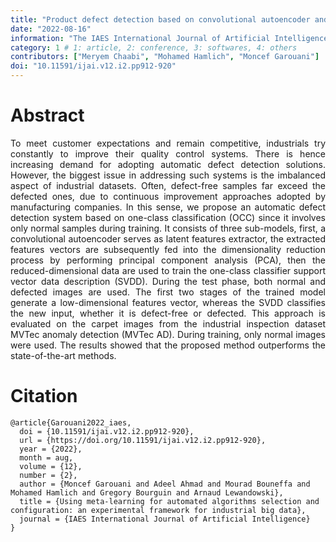 ```yaml
---
title: "Product defect detection based on convolutional autoencoder and one-class classification"
date: "2022-08-16"
information: "The IAES International Journal of Artificial Intelligence"
category: 1 # 1: article, 2: conference, 3: softwares, 4: others
contributors: ["Meryem Chaabi", "Mohamed Hamlich", "Moncef Garouani"]
doi: "10.11591/ijai.v12.i2.pp912-920"
---
```

# Abstract
<p style='text-align: justify;'> 
To meet customer expectations and remain competitive, industrials try constantly to improve their quality control systems. There is hence increasing demand for adopting automatic defect detection solutions. However, the biggest issue in addressing such systems is the imbalanced aspect of industrial datasets. Often, defect-free samples far exceed the defected ones, due to continuous improvement approaches adopted by manufacturing companies. In this sense, we propose an automatic defect detection system based on one-class classification (OCC) since it involves only normal samples during training. It consists of three sub-models, first, a convolutional autoencoder serves as latent features extractor, the extracted features vectors are subsequently fed into the dimensionality reduction process by performing principal component analysis (PCA), then the reduced-dimensional data are used to train the one-class classifier support vector data description (SVDD). During the test phase, both normal and defected images are used. The first two stages of the trained model generate a low-dimensional features vector, whereas the SVDD classifies the new input, whether it is defect-free or defected. This approach is evaluated on the carpet images from the industrial inspection dataset MVTec anomaly detection (MVTec AD). During training, only normal images were used. The results showed that the proposed method outperforms the state-of-the-art methods. </p>

 
# Citation

```
@article{Garouani2022_iaes,
  doi = {10.11591/ijai.v12.i2.pp912-920},
  url = {https://doi.org/10.11591/ijai.v12.i2.pp912-920},
  year = {2022},
  month = aug,
  volume = {12},
  number = {2},
  author = {Moncef Garouani and Adeel Ahmad and Mourad Bouneffa and Mohamed Hamlich and Gregory Bourguin and Arnaud Lewandowski},
  title = {Using meta-learning for automated algorithms selection and configuration: an experimental framework for industrial big data},
  journal = {IAES International Journal of Artificial Intelligence}
}
```
